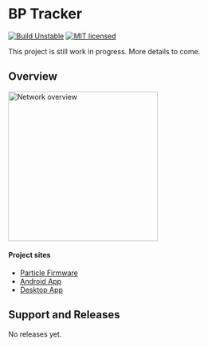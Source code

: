 BP Tracker
==========

[![Build Unstable][shield-unstable]](#)
[![MIT licensed][shield-license]](#)

This project is still work in progress. More details to come.

Overview
-----------------

<img width="300px" src="https://rawgit.com/BP-Tracker/BP-Tracker.github.io/master/assets/images/network-overview.svg" alt="Network overview" />


#### Project sites
  - [Particle Firmware][bp-tracker-particle]
  - [Android App][bp-tracker-android]
  - [Desktop App][bp-tracker-desktop]

Support and Releases
-------

No releases yet.

[shield-unstable]: https://img.shields.io/badge/build-unstable-red.svg
[shield-license]: https://img.shields.io/badge/license-MIT-blue.svg

[bp-tracker-particle]: https://github.com/BP-Tracker/bp-tracker-particle
[bp-tracker-android]: https://github.com/BP-Tracker/bp-tracker-android
[bp-tracker-desktop]: https://github.com/BP-Tracker/bp-tracker-desktop
